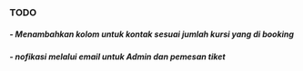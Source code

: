 ### TODO

##### - Menambahkan kolom untuk kontak sesuai jumlah kursi yang di booking
##### - nofikasi melalui email untuk Admin dan pemesan tiket